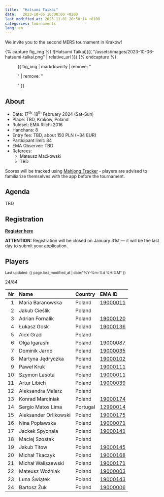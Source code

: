 ```yaml
---
title:  "Hatsumi Taikai"
date:   2023-10-06 16:00:00 +0200
last_modified_at: 2023-11-01 20:50:14 +0100
categories: tournaments
lang: en
---
```


We invite you to the second MERS tournament in Kraków!

{% capture fig_img %}
![Hatsumi Taikai]({{ "/assets/images/2023-10-06-hatsumi-taikai.png" | relative_url }})
{% endcapture %}

<figure>
  {{ fig_img | markdownify | remove: "<p>" | remove: "</p>" }}
</figure>

## About

* Date: 17<sup>th</sup>-18<sup>th</sup> February 2024 (Sat-Sun)
* Place: TBD, Kraków, Poland
* Ruleset: EMA Riichi 2016
* Hanchans: 8
* Entry fee: TBD, about 150 PLN (~34 EUR)
* Participant limit: 84
* EMA Observer: TBD
* Referees:
  - Mateusz Maćkowski
  - TBD

Scores will be tracked using [Mahjong Tracker](https://mahjongtracker.com/) - players are advised to familiarize
themselves with the app before the tournament.

## Agenda

TBD

## Registration

**[Register here](https://forms.gle/Q9MxGdNQU1fJbf746)**

**ATTENTION:** Registration will be closed on January 31st &mdash; it will be the last day to submit your application.

## Players

<small>Last updated: {{ page.last_modified_at | date:"%Y-%m-%d %H:%M" }}</small>

<div class="progress" style="margin-bottom: 0.5em">
	<div
		class="progress-bar progress-bar-striped"
		role="progressbar"
		style="width: calc(100%*24/84);"
		aria-valuenow="24"
		aria-valuemin="0"
		aria-valuemax="84">
		24/84
	</div>
</div>

<div id="biggus-tablus" markdown="block">

| Nr | Name                                     | Country              | EMA ID                                                              |
|---:|:-----------------------------------------|:---------------------|:--------------------------------------------------------------------|
|  1 | Maria Baranowska                         | Poland               | [19000011](http://mahjong-europe.org/ranking/Players/19000011.html) |
|  2 | Jakub Cieślik                            | Poland               |                                                                     |
|  3 | Adrian Fornalik                          | Poland               | [19000120](http://mahjong-europe.org/ranking/Players/19000120.html) |
|  4 | Łukasz Gosk                              | Poland               | [19000136](http://mahjong-europe.org/ranking/Players/19000136.html) |
|  5 | Alex Grad                                | Poland               |                                                                     |
|  6 | Olga Igarashi                            | Poland               | [19000087](http://mahjong-europe.org/ranking/Players/19000087.html) |
|  7 | Dominik Jarno                            | Poland               | [19000035](http://mahjong-europe.org/ranking/Players/19000035.html) |
|  8 | Martyna Jędryczka                        | Poland               | [19000102](http://mahjong-europe.org/ranking/Players/19000102.html) |
|  9 | Paweł Kruk                               | Poland               | [19000111](http://mahjong-europe.org/ranking/Players/19000111.html) |
| 10 | Szymon Lasota                            | Poland               | [19000011](http://mahjong-europe.org/ranking/Players/19000011.html) |
| 11 | Artur Libich                             | Poland               | [19000039](http://mahjong-europe.org/ranking/Players/19000039.html) |
| 12 | Aleksandra Malarz                        | Poland               |                                                                     |
| 13 | Konrad Marciniak                         | Poland               | [19000174](http://mahjong-europe.org/ranking/Players/19000174.html) |
| 14 | Sergio Matos Lima                        | Portugal             | [12990014](http://mahjong-europe.org/ranking/Players/12990014.html) |
| 15 | Aleksander Orlikowski                    | Poland               | [19000175](http://mahjong-europe.org/ranking/Players/19000175.html) |
| 16 | Nina Popławska                           | Poland               | [19000071](http://mahjong-europe.org/ranking/Players/19000071.html) |
| 17 | Jackek Spychala                          | Poland               | [19000141](http://mahjong-europe.org/ranking/Players/19000141.html) |
| 18 | Maciej Szostak                           | Poland               |                                                                     |
| 19 | Jakub Titow                              | Poland               | [19000145](http://mahjong-europe.org/ranking/Players/19000145.html) |
| 20 | Michał Tkaczyk                           | Poland               | [19000168](http://mahjong-europe.org/ranking/Players/19000168.html) |
| 21 | Michał Waliszewski                       | Poland               | [19000171](http://mahjong-europe.org/ranking/Players/19000171.html) |
| 22 | Mateusz Woźniak                          | Poland               | [19000003](http://mahjong-europe.org/ranking/Players/19000003.html) |
| 23 | Luna Świątek                             | Poland               | [19000143](http://mahjong-europe.org/ranking/Players/19000143.html) |
| 24 | Bartosz Żuk                              | Poland               | [19000006](http://mahjong-europe.org/ranking/Players/19000006.html) |

</div>